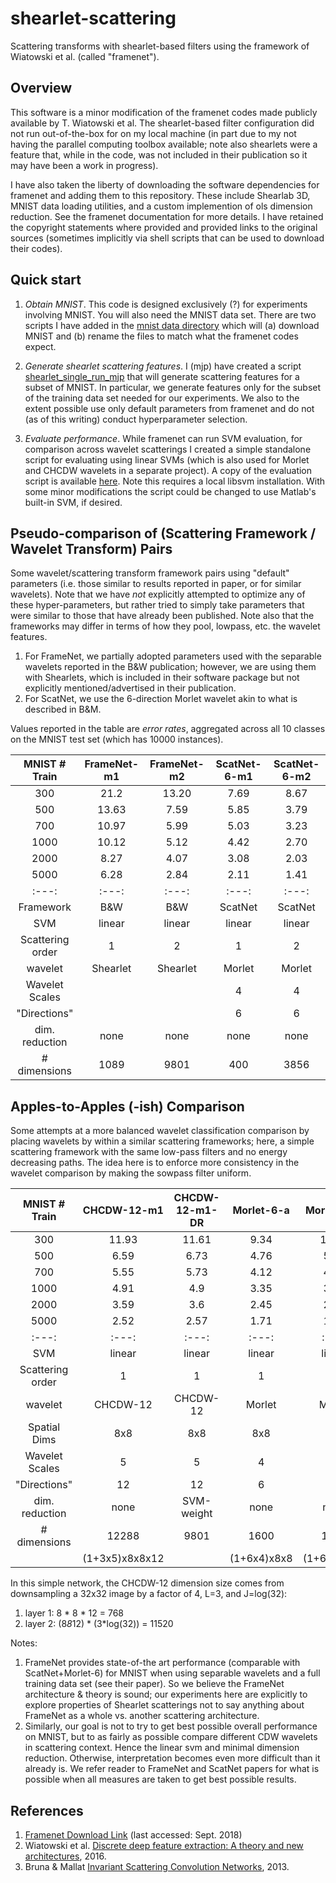 # shearlet-scattering
Scattering transforms with shearlet-based filters using the framework of Wiatowski et al.  (called "framenet").


## Overview
This software is a minor modification of the framenet codes made publicly available by T. Wiatowski et al.  The shearlet-based filter configuration did not run out-of-the-box for on my local machine (in part due to my not having the parallel computing toolbox available; note also shearlets were a feature that, while in the code, was not included in their publication so it may have been a work in progress).  

I have also taken the liberty of downloading the software dependencies for framenet and adding them to this repository.  These include Shearlab 3D, MNIST data loading utilities, and a custom implemention of ols dimension reduction.  See the framenet documentation for more details.  I have retained the copyright statements where provided and provided links to the original sources (sometimes implicitly via shell scripts that can be used to download their codes).

## Quick start

1.  *Obtain MNIST*.  This code is designed exclusively (?) for experiments involving MNIST. You will also need the MNIST data set.  There are two scripts I have added in  the [mnist data directory](./src/framenet/MNIST_dataset) which will (a) download MNIST and (b) rename the files to match what the framenet codes expect.  

2.  *Generate shearlet scattering features*.  I (mjp) have created a script [shearlet_single_run_mjp](./src/framenet/shearlet_single_run_mjp.m) that will generate scattering features for a subset of MNIST.  In particular, we generate features only for the subset of the training data set needed for our experiments.  We also to the extent possible use only default parameters from framenet and do not (as of this writing) conduct hyperparameter selection.

3.  *Evaluate performance*.  While framenet can run SVM evaluation, for comparison across wavelet scatterings I created a simple standalone script for evaluating using linear SVMs (which is also used for Morlet and CHCDW wavelets in a separate project).  A copy of the evaluation script is available [here](./src/evaluation/classify_main.m).  Note this requires a local libsvm installation.  With some minor modifications the script could be changed to use Matlab's built-in SVM, if desired.


## Pseudo-comparison of (Scattering Framework / Wavelet Transform) Pairs

Some wavelet/scattering transform framework pairs using "default" parameters (i.e. those similar to results reported in paper, or for similar wavelets).  Note that we have *not* explicitly attempted to optimize any of these hyper-parameters, but rather tried to simply take parameters that were similar to those that have already been published.  Note also that the frameworks may differ in terms of how they pool, lowpass, etc. the wavelet features.

1.  For FrameNet, we partially adopted parameters used with the separable wavelets reported in the B&W publication; however, we are using them with Shearlets, which is included in their software package but not explicitly mentioned/advertised in their publication.
2.  For ScatNet, we use the 6-direction Morlet wavelet akin to what is described in B&M.

Values reported in the table are *error rates*, aggregated across all 10 classes on the MNIST test set (which has 10000 instances).

| MNIST # Train | FrameNet-m1 | FrameNet-m2 | ScatNet-6-m1 | ScatNet-6-m2 |
|      :---:    |   :---:     |    :---:    |  :---:       |  :---:       |
|    300        |   21.2      |   13.20     |  7.69        | 8.67         |
|    500        |   13.63     |  7.59       |  5.85        | 3.79         |
|    700        |   10.97     |   5.99      |  5.03        | 3.23         |
|    1000       |   10.12     |  5.12       |  4.42        | 2.70         |
|    2000       |   8.27      |  4.07       |  3.08        | 2.03         |
|    5000       |   6.28      |  2.84       |  2.11        | 1.41         |
|  :---:              | :---:       |     :---:   |   :---:       | :---:        |
| Framework           | B&W         | B&W         |   ScatNet     | ScatNet      |
| SVM                 | linear      | linear      |   linear      | linear       |
| Scattering order    | 1           |   2         |  1            | 2            |
| wavelet             | Shearlet    | Shearlet    |   Morlet      | Morlet       |
| Wavelet Scales      |             |             |   4           |  4           | 
| "Directions"        |             |             |   6           |  6           |
| dim. reduction      | none        | none        |  none         | none         |
|  # dimensions       | 1089        | 9801        |   400         | 3856         |


## Apples-to-Apples (-ish) Comparison

Some attempts at a more balanced wavelet classification comparison by placing wavelets by within a similar scattering frameworks; here, a simple scattering framework with the same low-pass filters and no energy decreasing paths.  The idea here is to enforce more consistency in the wavelet comparison by making the sowpass filter uniform.

| MNIST # Train | CHCDW-12-m1  | CHCDW-12-m1-DR   |  Morlet-6-a | Morlet-6-b | Morlet-12-a |
|      :---:    |   :---:      | :---:            |  :---:      | :---:      | :---:       |
|    300        |    11.93     | 11.61            |  9.34       | 10.21      |       |
|    500        |   6.59       | 6.73             |  4.76       | 5.16       |       |
|    700        |    5.55      |  5.73            |  4.12       | 4.36       |       |
|    1000       |     4.91     |   4.9            |  3.35       | 3.61       |       |
|    2000       |     3.59     |   3.6            |  2.45       | 2.48       |       |
|    5000       |     2.52     |   2.57           |  1.71       | 1.74       |       |
|  :---:              | :---:          |  :---:         | :---:       |  :---:      | :---:       |
| SVM                 | linear         | linear         | linear      | linear      | linear      |
| Scattering order    |  1             | 1              |  1          | 1           | 1           |
| wavelet             | CHCDW-12       | CHCDW-12       |  Morlet     | Morlet      | Morlet      |
| Spatial Dims        | 8x8            |  8x8           |  8x8        |  8x8        | 8x8         |
| Wavelet Scales      |  5             |  5             |  4          |  **5**      | 5           |
| "Directions"        | 12             |  12            |  6          |  6          | **12**      |
| dim. reduction      | none           | SVM-weight     | none        |  none       | none        |
|  # dimensions       | 12288          |  9801          |  1600       |  1984       |             |
|                     | (1+3x5)x8x8x12 |                | (1+6x4)x8x8 | (1+6x4)x8x8 |             |

In this simple network, the CHCDW-12 dimension size comes from downsampling a 32x32 image by a factor of 4, L=3, and J=log(32):
1. layer 1: 8 * 8 * 12 = 768
2. layer 2: (8*8*12) * (3*log(32)) = 11520

Notes:
1. FrameNet provides state-of-the art performance (comparable with ScatNet+Morlet-6) for MNIST when using separable wavelets and a full training data set (see their paper).  So we believe the FrameNet architecture & theory is sound; our experiments here are explicitly to explore properties of Shearlet scatterings not to say anything about FrameNet as a whole vs. another scattering architecture.
2.  Similarly, our goal is not to try to get best possible overall performance on MNIST, but to as fairly as possible compare different CDW wavelets in scattering context.  Hence the linear svm and minimal dimension reduction.  Otherwise, interpretation becomes even more difficult than it already is.  We refer reader to FrameNet and ScatNet papers for what is possible when all measures are taken to get best possible results.

## References

1.  [Framenet Download Link](https://www.nari.ee.ethz.ch/commth/research/downloads/dl_feat_extract.html) (last accessed: Sept. 2018)
2.  Wiatowski et al. [Discrete deep feature extraction: A theory and new architectures](https://www.nari.ee.ethz.ch/commth/pubs/p/ICML2016), 2016.
3.  Bruna & Mallat [Invariant Scattering Convolution Networks](https://www.di.ens.fr/~mallat/papiers/Bruna-Mallat-Pami-Scat.pdf), 2013.
